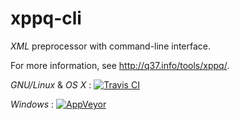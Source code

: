 # xppq-cli
*XML* preprocessor with command-line interface.

For more information, see http://q37.info/tools/xppq/.

*GNU/Linux* & *OS X* : [![Travis CI](https://travis-ci.org/epeios-q37/xppq-cli.png)](https://travis-ci.org/epeios-q37/xppq-cli)
 
*Windows* : [![AppVeyor](http://ci.appveyor.com/api/projects/status/github/epeios-q37/xppq-cli)](http://ci.appveyor.com/project/epeios-q37/xppq-cli)

